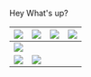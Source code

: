 Hey What's up?


|  [![](https://slasherpastor.files.wordpress.com/2016/01/outliers-malcolm-gladwell.jpg?w=584)](https://www.notion.so/Outliers-58d6160d1453405eb6d289248a8bb374)| [![](https://m.media-amazon.com/images/I/51PfH156fIL.jpg)](https://www.notion.so/Ultralearning-2507ce63b4564f0482a544749e31b1f1)  | [![](https://images-na.ssl-images-amazon.com/images/I/51-N7iezrhL._SX331_BO1,204,203,200_.jpg)](https://www.amazon.com/Soul-Basketball-Showdown-Between-LeBron/dp/0547746512/ref=sr_1_2?crid=VE8VZLMU5XDN&dchild=1&keywords=the+soul+of+basketball+by+ian+thomsen&qid=1607485357&sprefix=the+soul+of+basketb%2Cdigital-text%2C188&sr=8-2) | [![](https://m.media-amazon.com/images/I/41BwbfHl3ML.jpg)](https://www.amazon.com/Courage-Be-Disliked-Phenomenon-Happiness-ebook/dp/B078MDSV8T/ref=sr_1_3?crid=1NG9XH8CC57BD&dchild=1&keywords=the+courage+to+be+disliked&qid=1607485431&sprefix=the+courage+to+%2Caps%2C199&sr=8-3)|
|:----------:|------------|------------| ---------------- |
| [![](https://m.media-amazon.com/images/I/51vmivI5KvL._SY346_.jpg)](https://www.amazon.com/Deep-Work-Focused-Success-Distracted-ebook/dp/B00X47ZVXM/ref=sr_1_1crid=65TG600YC5WY&dchild=1&keywords=deep+work&qid=1607485271&s=digital-text&sprefix=deep+wo%2Cdigital-text%2C167&sr=1-1) |
[![](https://images-na.ssl-images-amazon.com/images/I/51Tlm0GZTXL._SX329_BO1,204,203,200_.jpg)](https://www.amazon.com/Atomic-Habits-Proven-Build-Break/dp/0735211299) | [![](https://img1.od-cdn.com/ImageType-400/2343-1/613/E62/C0/%7B613E62C0-7F5C-4A48-AC6F-E13032D870FB%7DImg400.jpg)](https://www.notion.so/Make-It-Stick-3cba03539ae4407cbe864075426c58a4) |      | |

